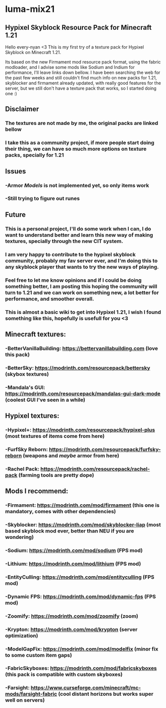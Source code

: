 # luma-mix21
## Hypixel Skyblock Resource Pack for Minecraft 1.21

Hello every-nyan <3
This is my first try of a texture pack for Hypixel Skyblock on Minecraft 1.21.

Its based on the new Firmament mod resource pack format, using the fabric modloader, and I advise some mods like Sodium and Indium for performance, I'll leave links down bellow.
I have been searching the web for the past few weeks and still couldn't find much info on new packs for 1.21, skyblocker and firmament already updated, with really good features for the server, but we still don't have a texture pack that works, so I started doing one :)

## Disclaimer
### The textures are not made by me, the original packs are linked bellow
### I take this as a community project, if more people start doing their thing, we can have so much more options on texture packs, specially for 1.21

## Issues
### -Armor *Models* is not implemented yet, so only items work
### -Still trying to figure out runes

## Future
### This is a personal project, I'll do some work when I can, I do want to understand better and learn this new way of making textures, specially through the new CIT system.
### I am very happy to contribute to the hypixel skyblock community, probably my fav server ever, and I'm doing this to any skyblock player that wants to try the new ways of playing.

### Feel free to let me know opinions and if I could be doing something better, I am posting this hoping the community will turn to 1.21 and we can work on something new, a lot better for performance, and smoother overall.

### This is almost a basic wiki to get into Hypixel 1.21, I wish I found something like this, hopefully is usefull for you <3

## Minecraft textures:
### -BetterVanillaBuilding: https://bettervanillabuilding.com (love this pack) 

### -BetterSky: https://modrinth.com/resourcepack/bettersky (skybox textures)

### -Mandala's GUI: https://modrinth.com/resourcepack/mandalas-gui-dark-mode (coolest GUI I've seen in a while) 

## Hypixel textures:
### -Hypixel+: https://modrinth.com/resourcepack/hypixel-plus (most textures of items come from here) 

### -FurfSky Reborn: https://modrinth.com/resourcepack/furfsky-reborn (weapons and *maybe* armor from here) 

### -Rachel Pack: https://modrinth.com/resourcepack/rachel-pack (farming tools are pretty dope)

## Mods I recommend:
### -Firmament: https://modrinth.com/mod/firmament (this one is mandatory, comes with other dependencies) 

### -Skyblocker: https://modrinth.com/mod/skyblocker-liap (most based skyblock mod ever, better than NEU if you are wondering) 

### -Sodium: https://modrinth.com/mod/sodium (FPS mod) 

### -Lithium: https://modrinth.com/mod/lithium (FPS mod) 

### -EntityCulling: https://modrinth.com/mod/entityculling (FPS mod) 

### -Dynamic FPS: https://modrinth.com/mod/dynamic-fps (FPS mod) 

### -Zoomify: https://modrinth.com/mod/zoomify (zoom) 

### -Krypton: https://modrinth.com/mod/krypton (server optimization) 

### -ModelGapFix: https://modrinth.com/mod/modelfix (minor fix to some custom item gaps) 

### -FabricSkyboxes: https://modrinth.com/mod/fabricskyboxes (this pack is compatible with custom skyboxes)

### -Farsight: https://www.curseforge.com/minecraft/mc-mods/farsight-fabric (cool distant horizons but works super well on servers)
